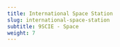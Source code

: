 ```yaml
---
title: International Space Station
slug: international-space-station
subtitle: 9SCIE - Space
weight: 7
---
```


